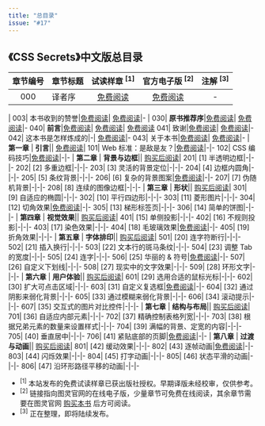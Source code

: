 ```yaml
---
title: "总目录"
issue: "#17"
---
```


## 《CSS Secrets》中文版总目录

章节编号 | 章节标题 | 试读样章 <sup>[1]</sup> | 官方电子版 <sup>[2]</sup> | 注解 <sup>[3]</sup>
:---:|---|:---:|:---:|:---:
000| 译者序|[免费阅读](https://github.com/cssmagic/CSS-Secrets/issues/23)| [免费阅读](http://www.ituring.com.cn/tupubarticle/9387)|-
|
003| 本书收到的赞誉|[免费阅读](https://github.com/cssmagic/CSS-Secrets/issues/21)| [免费阅读](http://www.ituring.com.cn/tupubarticle/9386)|-
|
030| **原书推荐序**|[免费阅读](https://github.com/cssmagic/CSS-Secrets/issues/9)| [免费阅读](http://www.ituring.com.cn/tupubarticle/9388)|-
040| **前言**|[免费阅读](https://github.com/cssmagic/CSS-Secrets/issues/5)| [免费阅读](http://www.ituring.com.cn/tupubarticle/9389)| [免费阅读](https://github.com/cssmagic/CSS-Secrets/issues/28)
041| 致谢|[免费阅读](https://github.com/cssmagic/CSS-Secrets/issues/25)| [免费阅读](http://www.ituring.com.cn/tupubarticle/9390)|-
042| 这本书是怎样炼成的|-| [免费阅读](http://www.ituring.com.cn/tupubarticle/9391)|-
043| 关于本书|[免费阅读](https://github.com/cssmagic/CSS-Secrets/issues/15)| [免费阅读](http://www.ituring.com.cn/tupubarticle/9392)|-
|
**第一章** | **引言**|| [免费阅读](http://www.ituring.com.cn/tupubarticle/9393)|
101| Web 标准：是敌是友？|[免费阅读](https://github.com/cssmagic/CSS-Secrets/issues/7)|-|-
102| CSS 编码技巧|[免费阅读](https://github.com/cssmagic/CSS-Secrets/issues/8)|-|-
|
**第二章** | **背景与边框**|| [购买后阅读](http://www.ituring.com.cn/tupubarticle/9394)|
201| [1] 半透明边框|-|-|-
202| [2] 多重边框|-|-|-
203| [3] 灵活的背景定位|-|-|-
204| [4] 边框内圆角|-|-|-
205| [5] 条纹背景|-|-|-
206| [6] 复杂的背景图案|[免费阅读](https://github.com/cssmagic/CSS-Secrets/issues/10)|-|-
207| [7] 伪随机背景|-|-|-
208| [8] 连续的图像边框|-|-|-
|
**第三章** | **形状**|| [购买后阅读](http://www.ituring.com.cn/tupubarticle/9395)|
301| [9] 自适应的椭圆|-|-|-
302| [10] 平行四边形|-|-|-
303| [11] 菱形图片|-|-|-
304| [12] 切角效果|[免费阅读](https://github.com/cssmagic/CSS-Secrets/issues/11)|-|-
305| [13] 梯形标签页|-|-|-
306| [14] 简单的饼图|-|-|-
|
**第四章** | **视觉效果**|| [购买后阅读](http://www.ituring.com.cn/tupubarticle/9396)|
401| [15] 单侧投影|-|-|-
402| [16] 不规则投影|-|-|-
403| [17] 染色效果|-|-|-
404| [18] 毛玻璃效果|[免费阅读](https://github.com/cssmagic/CSS-Secrets/issues/12)|-|-
405| [19] 折角效果|-|-|-
|
**第五章** | **字体排印**|| [购买后阅读](http://www.ituring.com.cn/tupubarticle/9397)|
501| [20] 连字符断行|-|-|-
502| [21] 插入换行|-|-|-
503| [22] 文本行的斑马条纹|-|-|-
504| [23] 调整 Tab 的宽度|-|-|-
505| [24] 连字|-|-|-
506| [25] 华丽的 & 符号|[免费阅读](https://github.com/cssmagic/CSS-Secrets/issues/13)|-|-
507| [26] 自定义下划线|-|-|-
508| [27] 现实中的文字效果|-|-|-
509| [28] 环形文字|-|-|-
|
**第六章** | **用户体验**|| [购买后阅读](http://www.ituring.com.cn/tupubarticle/9398)|
601| [29] 选用合适的鼠标光标|-|-|-
602| [30] 扩大可点击区域|-|-|-
603| [31] 自定义复选框|[免费阅读](https://github.com/cssmagic/CSS-Secrets/issues/14)|-|-
604| [32] 通过阴影来弱化背景|-|-|-
605| [33] 通过模糊来弱化背景|-|-|-
606| [34] 滚动提示|-|-|-
607| [35] 交互式的图片对比控件|-|-|-
|
**第七章** | **结构与布局**|| [购买后阅读](http://www.ituring.com.cn/tupubarticle/9399)|
701| [36] 自适应内部元素|-|-|-
702| [37] 精确控制表格列宽|-|-|-
703| [38] 根据兄弟元素的数量来设置样式|-|-|-
704| [39] 满幅的背景、定宽的内容|-|-|-
705| [40] 垂直居中|-|-|-
706| [41] 紧贴底部的页脚|[免费阅读](https://github.com/cssmagic/CSS-Secrets/issues/18)|-|-
|
**第八章** | **过渡与动画**|| [购买后阅读](http://www.ituring.com.cn/tupubarticle/9400)|
801| [42] 缓动效果|-|-|-
802| [43] 逐帧动画|[免费阅读](https://github.com/cssmagic/CSS-Secrets/issues/22)|-|-
803| [44] 闪烁效果|-|-|-
804| [45] 打字动画|-|-|-
805| [46] 状态平滑的动画|-|-|-
806| [47] 沿环形路径平移的动画|-|-|-

* <sup>[1]</sup> 本站发布的免费试读样章已获出版社授权。早期译版未经校审，仅供参考。
* <sup>[2]</sup> 链接指向图灵官网的在线电子版，少量章节可免费在线阅读，其余章节需要在图灵官网 [购买本书](http://www.ituring.com.cn/book/1695) 后方可阅读。
* <sup>[3]</sup> 正在整理，即将陆续发布。
